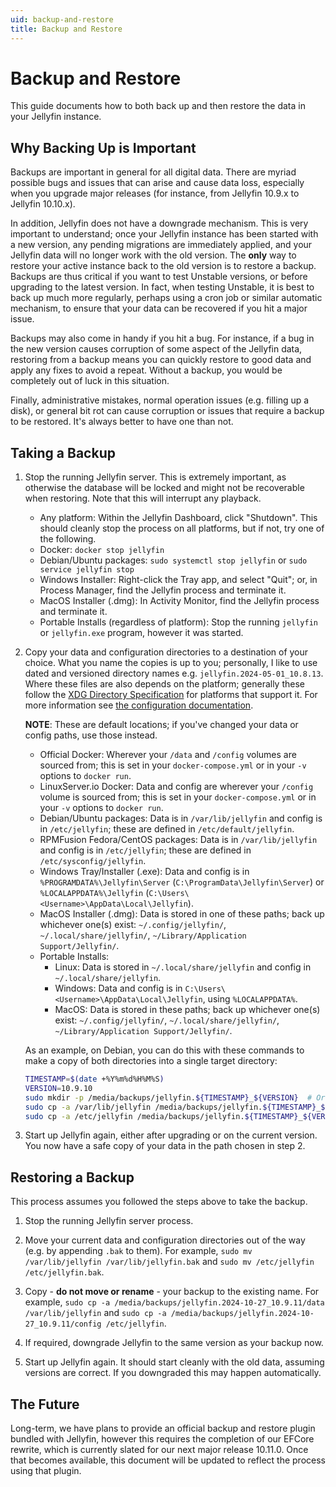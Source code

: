 ```yaml
---
uid: backup-and-restore
title: Backup and Restore
---
```


# Backup and Restore

This guide documents how to both back up and then restore the data in your Jellyfin instance.

## Why Backing Up is Important

Backups are important in general for all digital data. There are myriad possible bugs and issues that can arise and cause data loss, especially when you upgrade major releases (for instance, from Jellyfin 10.9.x to Jellyfin 10.10.x).

In addition, Jellyfin does not have a downgrade mechanism. This is very important to understand; once your Jellyfin instance has been started with a new version, any pending migrations are immediately applied, and your Jellyfin data will no longer work with the old version. The **only** way to restore your active instance back to the old version is to restore a backup. Backups are thus critical if you want to test Unstable versions, or before upgrading to the latest version. In fact, when testing Unstable, it is best to back up much more regularly, perhaps using a cron job or similar automatic mechanism, to ensure that your data can be recovered if you hit a major issue.

Backups may also come in handy if you hit a bug. For instance, if a bug in the new version causes corruption of some aspect of the Jellyfin data, restoring from a backup means you can quickly restore to good data and apply any fixes to avoid a repeat. Without a backup, you would be completely out of luck in this situation.

Finally, administrative mistakes, normal operation issues (e.g. filling up a disk), or general bit rot can cause corruption or issues that require a backup to be restored. It's always better to have one than not.

## Taking a Backup

1. Stop the running Jellyfin server. This is extremely important, as otherwise the database will be locked and might not be recoverable when restoring. Note that this will interrupt any playback.

   * Any platform: Within the Jellyfin Dashboard, click "Shutdown". This should cleanly stop the process on all platforms, but if not, try one of the following.
   * Docker: `docker stop jellyfin`
   * Debian/Ubuntu packages: `sudo systemctl stop jellyfin` or `sudo service jellyfin stop`
   * Windows Installer: Right-click the Tray app, and select "Quit"; or, in Process Manager, find the Jellyfin process and terminate it.
   * MacOS Installer (.dmg): In Activity Monitor, find the Jellyfin process and terminate it.
   * Portable Installs (regardless of platform): Stop the running `jellyfin` or `jellyfin.exe` program, however it was started.

2. Copy your data and configuration directories to a destination of your choice. What you name the copies is up to you; personally, I like to use dated and versioned directory names e.g. `jellyfin.2024-05-01_10.8.13`. Where these files are also depends on the platform; generally these follow the [XDG Directory Specification](https://specifications.freedesktop.org/basedir-spec/latest/) for platforms that support it. For more information see [the configuration documentation](/docs/general/administration/configuration/#server-paths).

   **NOTE**: These are default locations; if you've changed your data or config paths, use those instead.

   * Official Docker: Wherever your `/data` and `/config` volumes are sourced from; this is set in your `docker-compose.yml` or in your `-v` options to `docker run`.
   * LinuxServer.io Docker: Data and config are wherever your `/config` volume is sourced from; this is set in your `docker-compose.yml` or in your `-v` options to `docker run`.
   * Debian/Ubuntu packages: Data is in `/var/lib/jellyfin` and config is in `/etc/jellyfin`; these are defined in `/etc/default/jellyfin`.
   * RPMFusion Fedora/CentOS packages: Data is in `/var/lib/jellyfin` and config is in `/etc/jellyfin`; these are defined in `/etc/sysconfig/jellyfin`.
   * Windows Tray/Installer (.exe): Data and config is in `%PROGRAMDATA%\Jellyfin\Server` (`C:\ProgramData\Jellyfin\Server`) or `%LOCALAPPDATA%\Jellyfin` (`C:\Users\<Username>\AppData\Local\Jellyfin`).
   * MacOS Installer (.dmg): Data is stored in one of these paths; back up whichever one(s) exist: `~/.config/jellyfin/`, `~/.local/share/jellyfin/`, `~/Library/Application Support/Jellyfin/`.
   * Portable Installs:
      * Linux: Data is stored in `~/.local/share/jellyfin` and config in `~/.local/share/jellyfin`.
      * Windows: Data and config is in `C:\Users\<Username>\AppData\Local\Jellyfin`, using `%LOCALAPPDATA%`.
      * MacOS: Data is stored in these paths; back up whichever one(s) exist: `~/.config/jellyfin/`, `~/.local/share/jellyfin/`, `~/Library/Application Support/Jellyfin/`.

   As an example, on Debian, you can do this with these commands to make a copy of both directories into a single target directory:

   ```bash
   TIMESTAMP=$(date +%Y%m%d%H%M%S)
   VERSION=10.9.10
   sudo mkdir -p /media/backups/jellyfin.${TIMESTAMP}_${VERSION}  # Or change the path wherever in your system makes sense to you
   sudo cp -a /var/lib/jellyfin /media/backups/jellyfin.${TIMESTAMP}_${VERSION}/data
   sudo cp -a /etc/jellyfin /media/backups/jellyfin.${TIMESTAMP}_${VERSION}/config
   ```

3. Start up Jellyfin again, either after upgrading or on the current version. You now have a safe copy of your data in the path chosen in step 2.

## Restoring a Backup

This process assumes you followed the steps above to take the backup.

1. Stop the running Jellyfin server process.

2. Move your current data and configuration directories out of the way (e.g. by appending `.bak` to them). For example, `sudo mv /var/lib/jellyfin /var/lib/jellyfin.bak` and `sudo mv /etc/jellyfin /etc/jellyfin.bak`.

3. Copy - **do not move or rename** - your backup to the existing name. For example, `sudo cp -a /media/backups/jellyfin.2024-10-27_10.9.11/data /var/lib/jellyfin` and `sudo cp -a /media/backups/jellyfin.2024-10-27_10.9.11/config /etc/jellyfin`.

4. If required, downgrade Jellyfin to the same version as your backup now.

5. Start up Jellyfin again. It should start cleanly with the old data, assuming versions are correct. If you downgraded this may happen automatically.

## The Future

Long-term, we have plans to provide an official backup and restore plugin bundled with Jellyfin, however this requires the completion of our EFCore rewrite, which is currently slated for our next major release 10.11.0. Once that becomes available, this document will be updated to reflect the process using that plugin.
